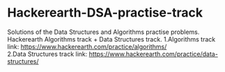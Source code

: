 # Hackerearth-DSA-practise-track
Solutions of the Data Structures and Algorithms practise problems. Hackerearth Algorithms track + Data Structures track.
1.Algorithms track link: https://www.hackerearth.com/practice/algorithms/<br/>
2.Data Structures track link: https://www.hackerearth.com/practice/data-structures/

